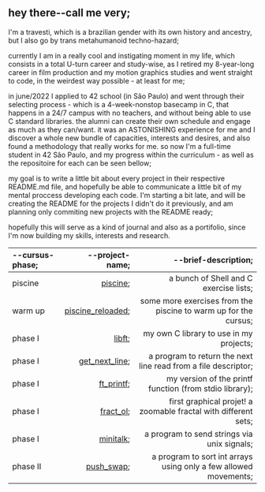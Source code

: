 hey there--call me very;
-----------------------
I'm a travesti, which is a brazilian gender with its own history and ancestry, but I also go by trans metahumanoid techno-hazard;

currently I am in a really cool and instigating moment in my life, which consists in a total U-turn career and study-wise, as I retired my 8-year-long career in film production and my motion graphics studies and went straight to code, in the weirdest way possible - at least for me;

in june/2022 I applied to 42 school (in São Paulo) and went through their selecting process - which is a 4-week-nonstop basecamp in C, that happens in a 24/7 campus with no teachers, and without being able to use C standard libraries. the alumni can create their own schedule and engage as much as they can/want. it was an ASTONISHING experience for me and I discover a whole new bundle of capacities, interests and desires, and also found a methodology that really works for me. so now I'm a full-time student in 42 São Paulo, and my progress within the curriculum - as well as the repositoire for each can be seen bellow;

my goal is to write a little bit about every project in their respective README.md file, and hopefully be able to communicate a little bit of my mental proccess developing each code. I'm starting a bit late, and will be creating the README for the projects I didn't do it previously, and am planning only commiting new projects with the README ready;

hopefully this will serve as a kind of journal and also as a portifolio, since I'm now building my skills, interests and research.

--cursus-phase; | --project-name; | --brief-description;
:----------- | -----------: | ----------------:
piscine      | [piscine](https://github.com/virtualvery/42_piscine "piscine title"); | a bunch of Shell and C exercise lists;
warm up | [piscine_reloaded](https://github.com/virtualvery/piscine_reloaded "piscine reloaded title"); | some more exercises from the piscine to warm up for the cursus;
phase I      | [libft](https://github.com/virtualvery/libft "libft"); | my own C library to use in my projects;
phase I      | [get_next_line](https://github.com/virtualvery/get_next_line "gnl"); | a program to return the next line read from a file descriptor;
phase I      | [ft_printf](https://github.com/virtualvery/ft_printf "printf"); | my version of the printf function (from stdio library);
phase I      | [fract_ol](https://github.com/virtualvery/fract_ol "fract_ol title"); | first graphical projet! a zoomable fractal with different sets;
phase I      | [minitalk](https://github.com/virtualvery/minitalk "minitalk title"); | a program to send strings via unix signals;
phase II     | [push_swap](https://github.com/virtualvery/push_swap "p_s title"); | a program to sort int arrays using only a few allowed movements;

<!--
**metavenoma/metavenoma** is a ✨ _special_ ✨ repository because its `README.md` (this file) appears on your GitHub profile.

Here are some ideas to get you started:

- 🔭 I’m currently working on ...
- 🌱 I’m currently learning ...
- 👯 I’m looking to collaborate on ...
- 🤔 I’m looking for help with ...
- 💬 Ask me about ...
- 📫 How to reach me: ...
- 😄 Pronouns: ...
- ⚡ Fun fact: ...
-->
